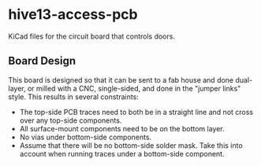 # hive13-access-pcb
KiCad files for the circuit board that controls doors.

## Board Design
This board is designed so that it can be sent to a fab house and done dual-layer, or milled with a CNC, single-sided, and done in the "jumper links" style.
This results in several constraints:
- The top-side PCB traces need to both be in a straight line and not cross over any top-side components.
- All surface-mount components need to be on the bottom layer.
- No vias under bottom-side components.
- Assume that there will be no bottom-side solder mask.  Take this into account when running traces under a bottom-side component.
